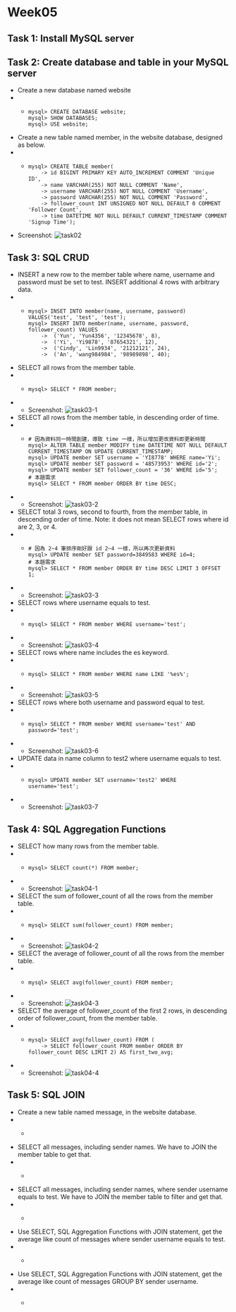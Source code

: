 # Week05
## Task 1: Install MySQL server


## Task 2: Create database and table in your MySQL server
- Create a new database named website
- - ```MySQL
    mysql> CREATE DATABASE website;
    mysql> SHOW DATABASES;
    mysql> USE website;
    ```
- Create a new table named member, in the website database, designed as below.
- - ```MySQL
    mysql> CREATE TABLE member(
        -> id BIGINT PRIMARY KEY AUTO_INCREMENT COMMENT 'Unique ID',
        -> name VARCHAR(255) NOT NULL COMMENT 'Name',
        -> username VARCHAR(255) NOT NULL COMMENT 'Username',
        -> password VARCHAR(255) NOT NULL COMMENT 'Password',
        -> follower_count INT UNSIGNED NOT NULL DEFAULT 0 COMMENT 'Follower Count',
        -> time DATETIME NOT NULL DEFAULT CURRENT_TIMESTAMP COMMENT 'Signup Time');
    ```
- Screenshot: ![task02](/week5/source/screenshot-task02.png)


## Task 3: SQL CRUD
- INSERT a new row to the member table where name, username and password must be set to test. INSERT additional 4 rows with arbitrary data.
- - ```MySQL
    mysql> INSET INTO member(name, username, password) VALUES('test', 'test', 'test');
    mysql> INSERT INTO member(name, username, password, follower_count) VALUES
        ->  ('Yun', 'Yun4356', '12345678', 8),
        ->  ('Yi', 'Yi9878', '87654321', 12),
        ->  ('Cindy', 'Lin9934', '21212121', 24),
        ->  ('An', 'wang984984', '98989898', 40);
    ```
- SELECT all rows from the member table.
- - ```MySQL
    mysql> SELECT * FROM member;
    ```
- - Screenshot: ![task03-1](/week5/source/screenshot-task03-1.png)
- SELECT all rows from the member table, in descending order of time.
- - ```MySQL
    # 因為資料同一時間創建，導致 time 一樣，所以增加更改資料即更新時間
    mysql> ALTER TABLE member MODIFY time DATETIME NOT NULL DEFAULT CURRENT_TIMESTAMP ON UPDATE CURRENT_TIMESTAMP;
    mysql> UPDATE member SET username = 'YI8778' WHERE name='Yi';
    mysql> UPDATE member SET password = '48573953' WHERE id='2';
    mysql> UPDATE member SET follower_count = '36' WHERE id='5';
    # 本題需求
    mysql> SELECT * FROM member ORDER BY time DESC;
    ```
- - Screenshot: ![task03-2](/week5/source/screenshot-task03-2.png)
- SELECT total 3 rows, second to fourth, from the member table, in descending order of time. Note: it does not mean SELECT rows where id are 2, 3, or 4.
- - ```MySQL
    # 因為 2~4 筆排序剛好跟 id 2~4 一樣，所以再次更新資料
    mysql> UPDATE member SET password=3849583 WHERE id=4;
    # 本題需求
    mysql> SELECT * FROM member ORDER BY time DESC LIMIT 3 OFFSET 1;
    ```
- - Screenshot: ![task03-3](/week5/source/screenshot-task03-3.png)
- SELECT rows where username equals to test.
- - ```MySQL
    mysql> SELECT * FROM member WHERE username='test';
    ```
- - Screenshot: ![task03-4](/week5/source/screenshot-task03-4.png)
- SELECT rows where name includes the es keyword.
- - ```MySQL
    mysql> SELECT * FROM member WHERE name LIKE '%es%';
    ```
- - Screenshot: ![task03-5](/week5/source/screenshot-task03-5.png)
- SELECT rows where both username and password equal to test.
- - ```MySQL
    mysql> SELECT * FROM member WHERE username='test' AND password='test';
    ```
- - Screenshot: ![task03-6](/week5/source/screenshot-task03-6.png)
- UPDATE data in name column to test2 where username equals to test.
- - ```MySQL
    mysql> UPDATE member SET username='test2' WHERE username='test';
    ```
- - Screenshot: ![task03-7](/week5/source/screenshot-task03-7.png)


## Task 4: SQL Aggregation Functions
- SELECT how many rows from the member table.
- - ```MySQL
    mysql> SELECT count(*) FROM member; 
    ```
- - Screenshot: ![task04-1](/week5/source/screenshot-task04-1.png)
- SELECT the sum of follower_count of all the rows from the member table.
- - ```MySQL
    mysql> SELECT sum(follower_count) FROM member;
    ```
- - Screenshot: ![task04-2](/week5/source/screenshot-task04-2.png)
- SELECT the average of follower_count of all the rows from the member table.
- - ```MySQL
    mysql> SELECT avg(follower_count) FROM member;
    ```
- - Screenshot: ![task04-3](/week5/source/screenshot-task04-3.png)
- SELECT the average of follower_count of the first 2 rows, in descending order of follower_count, from the member table.
- - ```MySQL
    mysql> SELECT avg(follower_count) FROM (
        -> SELECT follower_count FROM member ORDER BY follower_count DESC LIMIT 2) AS first_two_avg;
    ```
- - Screenshot: ![task04-4](/week5/source/screenshot-task04-4.png)

## Task 5: SQL JOIN
- Create a new table named message, in the website database.
- - ```MySQL

    ```
- SELECT all messages, including sender names. We have to JOIN the member table to get that.
- - ```MySQL

    ```
- SELECT all messages, including sender names, where sender username equals to test. We have to JOIN the member table to filter and get that.
- - ```MySQL

    ```
- Use SELECT, SQL Aggregation Functions with JOIN statement, get the average like count of messages where sender username equals to test.
- - ```MySQL

    ```
- Use SELECT, SQL Aggregation Functions with JOIN statement, get the average like count of messages GROUP BY sender username.
- - ```MySQL

    ```
